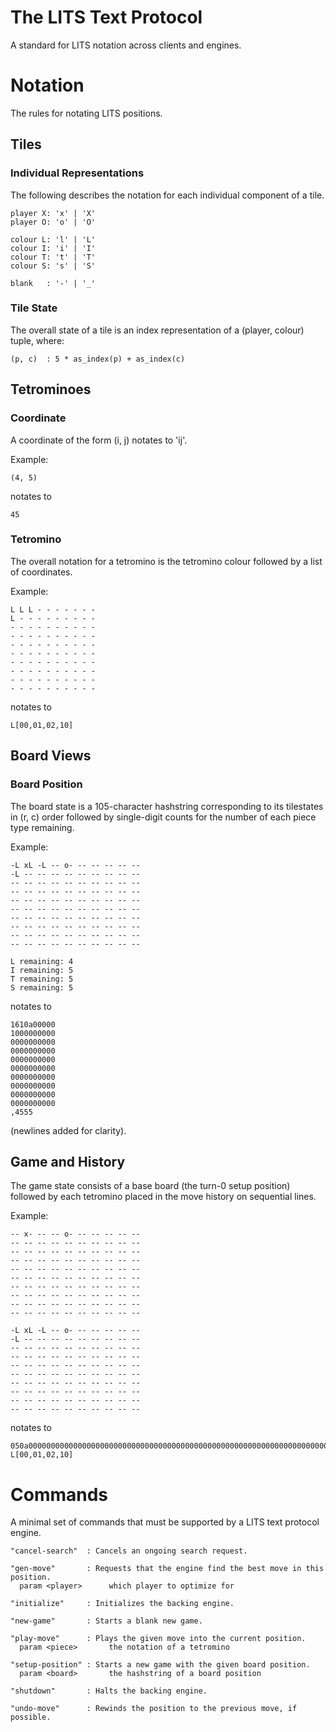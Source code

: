 
# The LITS Text Protocol

A standard for LITS notation across clients and engines.

# Notation 

The rules for notating LITS positions.

## Tiles 

### Individual Representations

The following describes the notation for each individual component of a tile.

```
player X: 'x' | 'X'
player O: 'o' | 'O'
```

```
colour L: 'l' | 'L'
colour I: 'i' | 'I'
colour T: 't' | 'T'
colour S: 's' | 'S'
```

```
blank   : '-' | '_'
```

### Tile State 

The overall state of a tile is an index representation of a (player, colour) tuple, where:

```
(p, c)  : 5 * as_index(p) + as_index(c)
```

## Tetrominoes

### Coordinate 

A coordinate of the form (i, j) notates to 'ij'.

Example:

```
(4, 5)
```

notates to 

```
45 
```

### Tetromino 

The overall notation for a tetromino is the tetromino colour followed by a list of coordinates.

Example:

```
L L L - - - - - - -
L - - - - - - - - -
- - - - - - - - - -
- - - - - - - - - -
- - - - - - - - - -
- - - - - - - - - -
- - - - - - - - - -
- - - - - - - - - -
- - - - - - - - - -
- - - - - - - - - -
```

notates to 

```
L[00,01,02,10]
```

## Board Views 

### Board Position

The board state is a 105-character hashstring corresponding to its tilestates in (r, c) 
order followed by single-digit counts for the number of each piece type remaining.

Example:

```
-L xL -L -- o- -- -- -- -- --
-L -- -- -- -- -- -- -- -- --
-- -- -- -- -- -- -- -- -- --
-- -- -- -- -- -- -- -- -- --
-- -- -- -- -- -- -- -- -- --
-- -- -- -- -- -- -- -- -- --
-- -- -- -- -- -- -- -- -- --
-- -- -- -- -- -- -- -- -- --
-- -- -- -- -- -- -- -- -- --
-- -- -- -- -- -- -- -- -- --

L remaining: 4 
I remaining: 5
T remaining: 5
S remaining: 5
```

notates to 

```
1610a00000 
1000000000 
0000000000 
0000000000 
0000000000 
0000000000 
0000000000
0000000000
0000000000
0000000000
,4555
```

(newlines added for clarity).

## Game and History 

The game state consists of a base board (the turn-0 setup position) 
followed by each tetromino placed in the move history on sequential 
lines.

Example:

```
-- x- -- -- o- -- -- -- -- --
-- -- -- -- -- -- -- -- -- --
-- -- -- -- -- -- -- -- -- --
-- -- -- -- -- -- -- -- -- --
-- -- -- -- -- -- -- -- -- --
-- -- -- -- -- -- -- -- -- --
-- -- -- -- -- -- -- -- -- --
-- -- -- -- -- -- -- -- -- --
-- -- -- -- -- -- -- -- -- --
-- -- -- -- -- -- -- -- -- --

-L xL -L -- o- -- -- -- -- --
-L -- -- -- -- -- -- -- -- --
-- -- -- -- -- -- -- -- -- --
-- -- -- -- -- -- -- -- -- --
-- -- -- -- -- -- -- -- -- --
-- -- -- -- -- -- -- -- -- --
-- -- -- -- -- -- -- -- -- --
-- -- -- -- -- -- -- -- -- --
-- -- -- -- -- -- -- -- -- --
-- -- -- -- -- -- -- -- -- --
```

notates to 

```
050a000000000000000000000000000000000000000000000000000000000000000000000000000000000000000000000000,4555
L[00,01,02,10]
```

# Commands 

A minimal set of commands that must be supported by a LITS text protocol engine.

```
"cancel-search"  : Cancels an ongoing search request.

"gen-move"       : Requests that the engine find the best move in this position.
  param <player>      which player to optimize for 

"initialize"     : Initializes the backing engine.

"new-game"       : Starts a blank new game.

"play-move"      : Plays the given move into the current position.
  param <piece>       the notation of a tetromino 

"setup-position" : Starts a new game with the given board position. 
  param <board>       the hashstring of a board position

"shutdown"       : Halts the backing engine.

"undo-move"      : Rewinds the position to the previous move, if possible.
```
